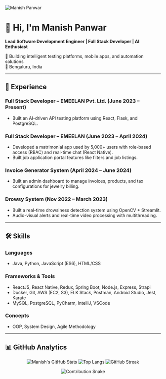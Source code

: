 ![Manish Panwar](https://github.com/manipanw143/your-image-path.png) <!-- Replace with actual GitHub image link -->

# 👋 Hi, I'm Manish Panwar

**Lead Software Development Engineer | Full Stack Developer | AI Enthusiast**

🚀 Building intelligent testing platforms, mobile apps, and automation solutions  
📍 Bengaluru, India  

---

## 💼 Experience

### **Full Stack Developer – EMEELAN Pvt. Ltd. (June 2023 – Present)**
- Built an AI-driven API testing platform using React, Flask, and PostgreSQL.

### **Full Stack Developer – EMEELAN (June 2023 – April 2024)**
- Developed a matrimonial app used by 5,000+ users with role-based access (RBAC) and real-time chat (React Native).
- Built job application portal features like filters and job listings.

### **Invoice Generator System (April 2024 – June 2024)**
- Built an admin dashboard to manage invoices, products, and tax configurations for jewelry billing.

### **Drowsy System (Nov 2022 – March 2023)**
- Built a real-time drowsiness detection system using OpenCV + Streamlit.
- Audio-visual alerts and real-time video processing with multithreading.

---

## 🛠️ Skills

### Languages
- Java, Python, JavaScript (ES6), HTML/CSS

### Frameworks & Tools
- ReactJS, React Native, Redux, Spring Boot, Node.js, Express, Strapi
- Docker, Git, AWS (EC2, S3), ELK Stack, Postman, Android Studio, Jest, Karate
- MySQL, PostgreSQL, PyCharm, IntelliJ, VSCode

### Concepts
- OOP, System Design, Agile Methodology

---

## 📊 GitHub Analytics

<div align="center">

![Manish's GitHub Stats](https://github-readme-stats.vercel.app/api?username=manipanw143&show_icons=true&theme=tokyonight)
![Top Langs](https://github-readme-stats.vercel.app/api/top-langs/?username=manipanw143&layout=compact&theme=tokyonight)
![GitHub Streak](https://streak-stats.demolab.com?user=manipanw143&theme=tokyonight&hide_border=true)

![Contribution Snake](https://raw.githubusercontent.com/manipanw143/manipanw143/output/github-contribution-grid-snake.svg)

</div>

